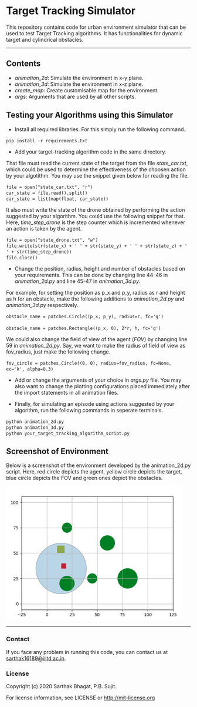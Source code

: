 # Target Tracking Simulator

This repository contains code for urban environment simulator that can be used to test Target Tracking algorithms. It has functionalities for dynamic target and cylindrical obstacles.

---

## Contents

- <i>animation_2d</i>: Simulate the environment in x-y plane.
- <i>animation_3d</i>: Simulate the environment in x-z plane.
- <i>create_map</i>: Create customisable map for the environment. 
- <i>args</i>: Arguments that are used by all other scripts.

## Testing your Algorithms using this Simulator

- Install all required libraries. For this simply run the following command.
```
pip install -r requirements.txt
```

- Add your target-tracking algorithm code in the same directory. 

That file must read the current state of the target from the file <i>state_car.txt</i>, which could be used to determine the effectiveness of the choosen action by your algotithm. You may use the snippet given below for reading the file.

```
file = open("state_car.txt", "r")
car_state = file.read().split()
car_state = list(map(float, car_state))
```

It also must write the state of the drone obtained by performing the action suggested by your algorithm. You could use the following snippet for that. Here, <i>time_step_drone</i> is the step counter which is incremented whenever an action is taken by the agent.

```
file = open("state_drone.txt", "w")
file.write(str(state_x) + ' ' + str(state_y) + ' ' + str(state_z) + ' ' + str(time_step_drone))
file.close()
```

- Change the position, radius, height and number of obstacles based on your requirements. This can be done by changing line 44-46 in <i>animation_2d.py</i> and line 45-47 in <i>animation_3d.py</i>. 

For example, for setting the position as p_x and p_y, radius as r and height as h for an obstacle, make the following additions to <i>animation_2d.py</i> and <i>animation_3d.py</i> respectively.

```
obstacle_name = patches.Circle((p_x, p_y), radius=r, fc='g')

obstacle_name = patches.Rectangle((p_x, 0), 2*r, h, fc='g') 
```

We could also change the field of view of the agent (<i>FOV</i>) by changing line 59 in <i>animation_2d.py</i>. Say, we want to make the radius of field of view as fov_radius, just make the following change.

```
fov_circle = patches.Circle((0, 0), radius=fov_radius, fc=None, ec='k', alpha=0.3)
```

- Add or change the arguments of your choice in <i>args.py</i> file. You may also want to change the plotting configurations placed immediately after the import statements in all animation files.

- Finally, for simulating an episode using actions suggested by your algorithm, run the following commands in seperate terminals.

```
python animation_2d.py
python animation_3d.py
python your_target_tracking_algorithm_script.py
```

## Screenshot of Environment

Below is a screenshot of the environment developed by the animation_2d.py script. Here, red circle depicts the agent, yellow circle depicts the target, blue circle depicts the FOV and green ones depict the obstacles.

![figure](environment.png)

---
### Contact

If you face any problem in running this code, you can contact us at sarthak16189@iiitd.ac.in.

### License

Copyright (c) 2020 Sarthak Bhagat, P.B. Sujit. 

For license information, see LICENSE or http://mit-license.org


